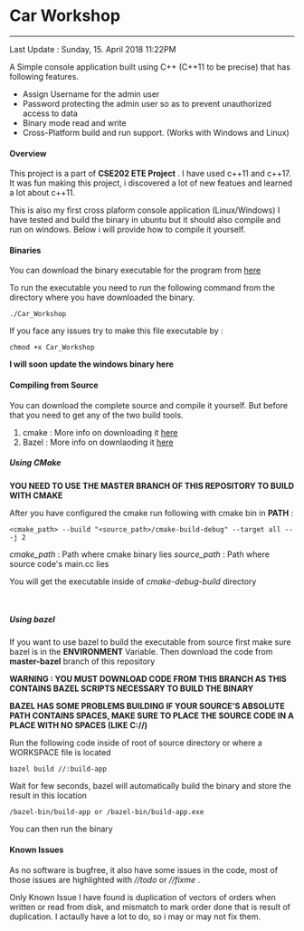 # Car Workshop
***
Last Update : Sunday, 15. April 2018 11:22PM 

A Simple console application built using C++ (C++11 to be precise) that has following features.
- Assign Username for the admin user
- Password protecting the admin user so as to prevent unauthorized access to data
- Binary mode read and write
- Cross-Platform build and run support. (Works with Windows and Linux)

#### Overview
This project is a part of **CSE202 ETE Project** . I have used c++11 and c++17. It was fun making this project, i discovered a lot of new featues and learned a lot about c++11.

This is also my first cross plaform console application (Linux/Windows) I have tested and build the binary in ubuntu but it should also compile and run on windows. Below i will provide how to compile it yourself. 

#### Binaries
You can download the binary executable for the program from [here](https://github.com/coder3101/Car-Workshop/blob/master/cmake-build-debug/Car_Workshop)

To run the executable you need to run the following command from the directory where you have downloaded the binary. 

	./Car_Workshop

If you face any issues try to make this file executable by :

	chmod +x Car_Workshop

**I will soon update the windows binary here**

#### Compiling from Source 
You can download the complete source and compile it yourself. But before that you need to get any of the two build tools.

1. cmake : More info on downloading it [here](https://cmake.org/install/ )
2. Bazel : More info on downlaoding it [here](https://docs.bazel.build/versions/master/install-windows.html)

##### Using CMake

**YOU NEED TO USE THE MASTER BRANCH OF THIS REPOSITORY TO BUILD WITH CMAKE**

After you have configured the cmake run following with cmake bin in **PATH** :

```shell
<cmake_path> --build "<source_path>/cmake-build-debug" --target all -- -j 2
```

*cmake_path* : Path where cmake binary lies
*source_path* : Path where source code's main.cc lies

You will get the executable inside of *cmake-debug-build* directory
	
​	 
##### Using bazel

If you want to use bazel to build the executable from source first make sure bazel is in the **ENVIRONMENT** Variable.
Then download the code from **master-bazel** branch of this repository

**WARNING : YOU MUST DOWNLOAD CODE FROM THIS BRANCH AS THIS CONTAINS BAZEL SCRIPTS NECESSARY TO BUILD THE BINARY**

**BAZEL HAS SOME PROBLEMS BUILDING IF YOUR SOURCE'S ABSOLUTE PATH CONTAINS SPACES, MAKE SURE TO PLACE THE SOURCE CODE IN A PLACE WITH NO SPACES (LIKE C://)**

Run the following code inside of root of source directory or where a WORKSPACE file is located

```shell
bazel build //:build-app
```

Wait for few seconds, bazel will automatically build the binary and store the result in this location

```shell
/bazel-bin/build-app or /bazel-bin/build-app.exe
```

You can then run the binary

#### Known Issues

As no software is bugfree, it also have some issues in the code, most of those issues are highlighted with *//todo* or *//fixme* .

Only Known Issue I have found is duplication of vectors of orders when written or read from disk, and mismatch to mark order done that is result of duplication. I actaully have a lot to do, so i may or may not fix them.






